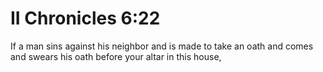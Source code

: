 # II Chronicles 6:22

If a man sins against his neighbor and is made to take an oath and comes and swears his oath before your altar in this house,

